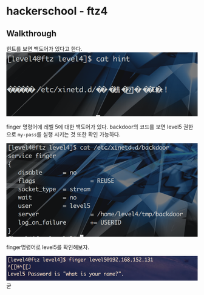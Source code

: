 # hackerschool - ftz4


## Walkthrough

힌트를 보면 백도어가 있다고 한다.
![001hint.png](./001hint.png)

finger 명령어에 레벨 5에 대한 백도어가 있다.
backdoor의 코드를 보면 level5 권한으로 `my-pass`를 실행 시키는 것 또한 확인 가능하다.

![002backdoor.png](./002backdoor.png)

finger명령어로 level5를 확인해보자.

![003finger.png](./003finger.png)
굳
